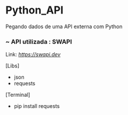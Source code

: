 # Python_API
Pegando dados de uma API externa com Python

<h3>~ API utilizada : SWAPI</h3>

<stong>Link: </strong><i>https://swapi.dev</i>



[Libs]
- json
- requests

[Terminal]
- pip install requests
